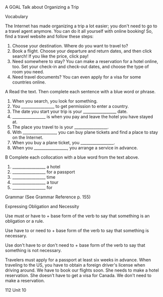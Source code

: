 A GOAL Talk about Organizing a Trip

Vocabulary

The Internet has made organizing a trip a lot easier; you don't need to go to a travel agent anymore. You can do it all yourself with online booking! So, find a travel website and follow these steps:

1. Choose your destination. Where do you want to travel to?
2. Book a flight. Choose your departure and return dates, and then click search! If you like the price, click pay!
3. Need somewhere to stay? You can make a reservation for a hotel online, too. Set your check-in and check-out dates, and choose the type of room you need.
4. Need travel documents? You can even apply for a visa for some countries online.

A Read the text. Then complete each sentence with a blue word or phrase.
1. When you search, you look for something.
2. You _________________ to get permission to enter a country.
3. The date you start your trip is your _________________ date.
4. _________________ is when you pay and leave the hotel you have stayed at.
5. The place you travel to is your _________________.
6. With _________________, you can buy plane tickets and find a place to stay on the Internet.
7. When you buy a plane ticket, you _________________.
8. When you _________________, you arrange a service in advance.

B Complete each collocation with a blue word from the text above.
1. _________________ a hotel
2. _________________ for a passport
3. _________________ time
4. _________________ a tour
5. _________________ for

Grammar (See Grammar Reference p. 155)

Expressing Obligation and Necessity

Use must or have to + base form of the verb to say that something is an obligation or a rule.

Use have to or need to + base form of the verb to say that something is necessary.

Use don't have to or don't need to + base form of the verb to say that something is not necessary.

Travelers must apply for a passport at least six weeks in advance.
When traveling to the US, you have to obtain a foreign driver's license when driving around.
We have to book our flights soon.
She needs to make a hotel reservation.
She doesn't have to get a visa for Canada.
We don't need to make a reservation.

112 Unit 10